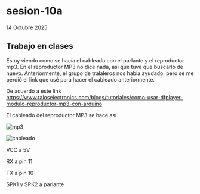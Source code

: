 # sesion-10a

14 Octubre 2025

## Trabajo en clases

Estoy viendo como se hacía el cableado con el parlante y el reproductor mp3. En el reproductor MP3 no dice nada, asi que tuve que buscarlo de nuevo. Anteriormente, el grupo de tralaleros nos habia ayudado, pero se me perdió el link que usé para hacer el cableado anteriormente.

De acuerdo a este link <https://www.taloselectronics.com/blogs/tutoriales/como-usar-dfplayer-modulo-reproductor-mp3-con-arduino>

El cableado del reproductor MP3 se hace así

![mp3](https://cdn.shopify.com/s/files/1/0020/8027/6524/files/MP3-03_480x480.jpg?v=1636866608)

![cableado](https://cdn.shopify.com/s/files/1/0020/8027/6524/files/Diagrama-dfPlayer-Rafa_bb_600x600.png?v=1637000817)

VCC a 5V

RX a pin 11

TX a pin 10

SPK1 y SPK2 a parlante



